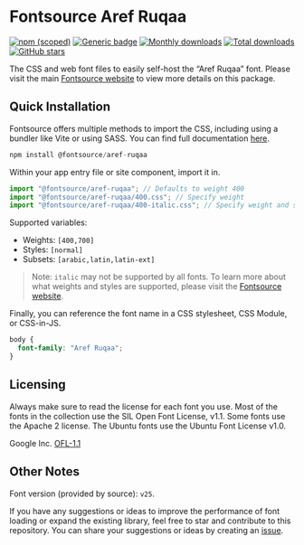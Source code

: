 # Fontsource Aref Ruqaa

[![npm (scoped)](https://img.shields.io/npm/v/@fontsource/aref-ruqaa?color=brightgreen)](https://www.npmjs.com/package/@fontsource/aref-ruqaa) [![Generic badge](https://img.shields.io/badge/fontsource-passing-brightgreen)](https://github.com/fontsource/fontsource) [![Monthly downloads](https://badgen.net/npm/dm/@fontsource/aref-ruqaa)](https://github.com/fontsource/fontsource) [![Total downloads](https://badgen.net/npm/dt/@fontsource/aref-ruqaa)](https://github.com/fontsource/fontsource) [![GitHub stars](https://img.shields.io/github/stars/fontsource/fontsource.svg?style=social&label=Star)](https://github.com/fontsource/fontsource/stargazers)

The CSS and web font files to easily self-host the “Aref Ruqaa” font. Please visit the main [Fontsource website](https://fontsource.org/fonts/aref-ruqaa) to view more details on this package.

## Quick Installation

Fontsource offers multiple methods to import the CSS, including using a bundler like Vite or using SASS. You can find full documentation [here](https://fontsource.org/docs/getting-started/introduction).

```javascript
npm install @fontsource/aref-ruqaa
```

Within your app entry file or site component, import it in.

```javascript
import "@fontsource/aref-ruqaa"; // Defaults to weight 400
import "@fontsource/aref-ruqaa/400.css"; // Specify weight
import "@fontsource/aref-ruqaa/400-italic.css"; // Specify weight and style
```

Supported variables:
- Weights: `[400,700]`
- Styles: `[normal]`
- Subsets: `[arabic,latin,latin-ext]`

> Note: `italic` may not be supported by all fonts. To learn more about what weights and styles are supported, please visit the [Fontsource website](https://fontsource.org/fonts/aref-ruqaa).

Finally, you can reference the font name in a CSS stylesheet, CSS Module, or CSS-in-JS.

```css
body {
  font-family: "Aref Ruqaa";
}
```

## Licensing
Always make sure to read the license for each font you use. Most of the fonts in the collection use the SIL Open Font License, v1.1. Some fonts use the Apache 2 license. The Ubuntu fonts use the Ubuntu Font License v1.0.

Google Inc.
[OFL-1.1](http://scripts.sil.org/OFL)

## Other Notes
Font version (provided by source): `v25`.

If you have any suggestions or ideas to improve the performance of font loading or expand the existing library, feel free to star and contribute to this repository. You can share your suggestions or ideas by creating an [issue](https://github.com/fontsource/fontsource/issues).